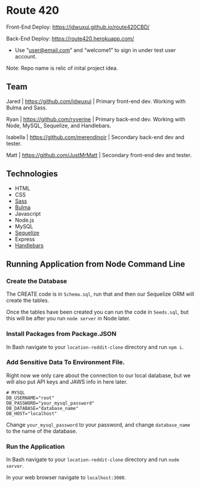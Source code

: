 # Route 420

Front-End Deploy:  https://jdwuxui.github.io/route420CBD/

Back-End Deploy:  https://route420.herokuapp.com/
 * Use "user@email.com” and “welcome1” to sign in under test user account.

Note: Repo name is relic of inital project idea. 

## Team

Jared | https://github.com/jdwuxui | Primary front-end dev. Working with Bulma and Sass.

Ryan | https://github.com/ryverine | Primary back-end dev. Working with Node, MySQL, Sequelize, and Handlebars.

Isabella | https://github.com/merendinoir | Secondary back-end dev and tester.

Matt | https://github.com/JustMrMatt | Secondary front-end dev and tester.

## Technologies

 * HTML
 * CSS
 * [Sass](https://sass-lang.com/)
 * [Bulma](https://bulma.io/)
 * Javascript
 * Node.js
 * MySQL
 * [Sequelize](https://www.npmjs.com/package/sequelize)
 * Express
 * [Handlebars](https://www.npmjs.com/package/express-handlebars)


## Running Application from Node Command Line

### Create the Database

The CREATE code is in `Schema.sql`, run that and then our Sequelize ORM will create the tables.

Once the tables have been created you can run the code in `Seeds.sql`, but this will be after you run `node server` in Node later.

### Install Packages from Package.JSON

In Bash navigate to your `location-reddit-clone` directory and run `npm i`.

### Add Sensitive Data To Environment File.

Right now we only care about the connection to our local database, but we will also put API keys and JAWS info in here later.

    # MYSQL
    DB_USERNAME="root"
    DB_PASSWORD="your_mysql_password"
    DB_DATABASE="database_name"
    DB_HOST="localhost"

Change `your_mysql_password` to your password, and change `database_name` to the name of the database.

### Run the Application 

In Bash navigate to your `location-reddit-clone` directory and run `node server`.

In your web browser navigate to `localhost:3000`.

